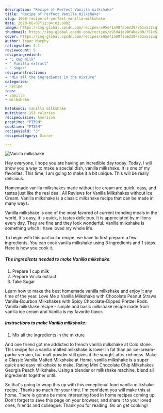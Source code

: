 ```yaml
---
description: "Recipe of Perfect Vanilla milkshake"
title: "Recipe of Perfect Vanilla milkshake"
slug: 1098-recipe-of-perfect-vanilla-milkshake
date: 2020-06-07T11:04:01.608Z
image: https://img-global.cpcdn.com/recipes/e95d41a90fabe239/751x532cq70/vanilla-milkshake-recipe-main-photo.jpg
thumbnail: https://img-global.cpcdn.com/recipes/e95d41a90fabe239/751x532cq70/vanilla-milkshake-recipe-main-photo.jpg
cover: https://img-global.cpcdn.com/recipes/e95d41a90fabe239/751x532cq70/vanilla-milkshake-recipe-main-photo.jpg
author: Isaac Murphy
ratingvalue: 3.1
reviewcount: 5
recipeingredient:
- "1 cup milk"
- " Vinilla extract"
- " Sugar"
recipeinstructions:
- "Mix all the ingredients in the mixture"
categories:
- Recipe
tags:
- vanilla
- milkshake

katakunci: vanilla milkshake 
nutrition: 153 calories
recipecuisine: American
preptime: "PT39M"
cooktime: "PT35M"
recipeyield: "3"
recipecategory: Dinner

---
```



![Vanilla milkshake](https://img-global.cpcdn.com/recipes/e95d41a90fabe239/751x532cq70/vanilla-milkshake-recipe-main-photo.jpg)

Hey everyone, I hope you are having an incredible day today. Today, I will show you a way to make a special dish, vanilla milkshake. It is one of my favorites. This time, I am going to make it a bit unique. This will be really delicious.

Homemade vanilla milkshakes made without ice cream are quick, easy, and tastes just like the real deal. All Reviews for Vanilla Milkshakes without Ice Cream. Vanilla milkshake is a classic milkshake recipe that can be made in many ways.

Vanilla milkshake is one of the most favored of current trending meals in the world. It's easy, it is quick, it tastes delicious. It is appreciated by millions every day. They are fine and they look wonderful. Vanilla milkshake is something which I have loved my whole life.


To begin with this particular recipe, we have to first prepare a few ingredients. You can cook vanilla milkshake using 3 ingredients and 1 steps. Here is how you cook it.

<!--inarticleads1-->

##### The ingredients needed to make Vanilla milkshake:

1. Prepare 1 cup milk
1. Prepare  Vinilla extract
1. Take  Sugar


Learn how to make the best homemade vanilla milkshake and enjoy it any time of the year. Love Me a Vanilla Milkshake with Chocolate Peanut Straws. Vanilla-Bourbon Milkshakes with Spicy Chocolate-Dipped Pretzel Rods. Vanilla milkshake recipe - simple and basic milkshake recipe made from vanilla ice cream and Vanilla is my favorite flavor. 

<!--inarticleads2-->

##### Instructions to make Vanilla milkshake:

1. Mix all the ingredients in the mixture


And one friend got me addicted to french vanilla milkshake at Cold stone. This recipe for a vanilla malted milkshake is lower in fat than an ice-cream-parlor version, but malt powder still gives it the sought-after richness. Make a Classic Vanilla Malted Milkshake at Home. vanilla milkshake is a super quick and easy milkshake to make. Rating Mini Chocolate Chip Milkshakes Georgia Peach Milkshake. Using a blender or milkshake machine, blend all ingredients together until. 

So that's going to wrap this up with this exceptional food vanilla milkshake recipe. Thanks so much for your time. I'm confident you will make this at home. There is gonna be more interesting food in home recipes coming up. Don't forget to save this page on your browser, and share it to your loved ones, friends and colleague. Thank you for reading. Go on get cooking!

